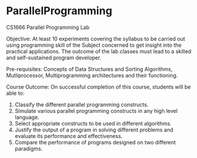 # ParallelProgramming
CS1666 Parallel Programming Lab

Objective: At least 10 experiments covering the syllabus to be carried out using programming skill of the Subject concerned to get insight into the practical applications. 
The outcome of the lab classes must lead to a skilled and self-sustained program developer.

Pre-requisites: Concepts of Data Structures and Sorting Algorithms, Mutliprocessor, Multiprogramming architectures and their functioning.

Course Outcome: On successful completion of this course, students will be able to:
1. Classify the different parallel programming constructs.
2. Simulate various parallel programming constructs in any high level language.
3. Select appropriate constructs to be used in different algorithms.
4. Justify the output of a program in solving different problems and evaluate its performance and effectiveness.
5. Compare the performance of programs designed on two different paradigms. 

